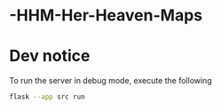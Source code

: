 # -HHM-Her-Heaven-Maps


# Dev notice
To run the server in debug mode, execute the following 
```bash
flask --app src run
```